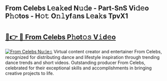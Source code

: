 ## From Celebs L𝚎a𝚔ed N𝚞𝚍e - Part-SnS Vi𝚍𝚎o P𝚑𝚘tos - H𝚘𝚝 O𝚗𝚕yf𝚊ns L𝚎a𝚔s TpvX1

# <h2><a href="http://kf5bbvo.oniu.top/?m=From+Celebs">🔗👉 🔴 From Celebs P𝚑ot𝚘𝚜 V𝚒d𝚎o</a></h2>

[![From Celebs Nu𝚍e𝚜](https://i.imgur.com/0qMVB7G.gif)](http://kf5bbvo.oniu.top/?m=From+Celebs)
Virtual content creator and entertainer From Celebs, recognized for distributing dance and lifestyle inspiration through trending dance trends and short videos. Outstanding producer From Celebs, celebrated for their exceptional skills and accomplishments in bringing creative projects to life.  
